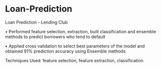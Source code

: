# Loan-Prediction
Loan Prediction - Lending Club

•	Performed feature selection, extraction, built classification and ensemble methods to predict borrowers who tend to default

•	Applied cross validation to select best parameters of the model and obtained 91% prediction accuracy using Ensemble methods

  Techniques Used: feature selection, feature extraction, classification
